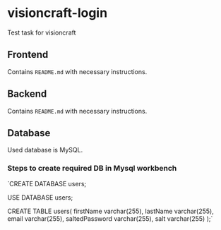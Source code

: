 # visioncraft-login

Test task for visioncraft

## Frontend

Contains `README.md` with necessary instructions.

## Backend

Contains `README.md` with necessary instructions.

## Database

Used database is MySQL.

### Steps to create required DB in Mysql workbench

`CREATE DATABASE users;

USE DATABASE users;

CREATE TABLE users(
firstName varchar(255),
lastName varchar(255),
email varchar(255),
saltedPassword varchar(255),
salt varchar(255)
);`
